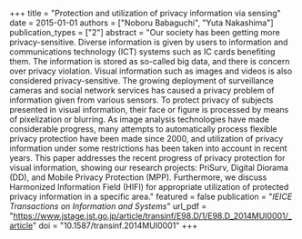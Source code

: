 +++
title = "Protection and utilization of privacy information via sensing"
date = 2015-01-01
authors = ["Noboru Babaguchi", "Yuta Nakashima"]
publication_types = ["2"]
abstract = "Our society has been getting more privacy-sensitive. Diverse information is given by users to information and communications technology (ICT) systems such as IC cards benefiting them. The information is stored as so-called big data, and there is concern over privacy violation. Visual information such as images and videos is also considered privacy-sensitive. The growing deployment of surveillance cameras and social network services has caused a privacy problem of information given from various sensors. To protect privacy of subjects presented in visual information, their face or figure is processed by means of pixelization or blurring. As image analysis technologies have made considerable progress, many attempts to automatically process flexible privacy protection have been made since 2000, and utilization of privacy information under some restrictions has been taken into account in recent years. This paper addresses the recent progress of privacy protection for visual information, showing our research projects: PriSurv, Digital Diorama (DD), and Mobile Privacy Protection (MPP). Furthermore, we discuss Harmonized Information Field (HIFI) for appropriate utilization of protected privacy information in a specific area."
featured = false
publication = "*IEICE Transactions on Information and Systems*"
url_pdf = "https://www.jstage.jst.go.jp/article/transinf/E98.D/1/E98.D_2014MUI0001/_article"
doi = "10.1587/transinf.2014MUI0001"
+++

